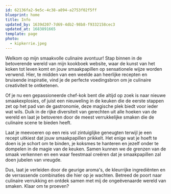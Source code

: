 ```yaml
---
id: 62136fa2-9e5c-4c38-a894-a2753f02f5ff
blueprint: home
title: Info
updated_by: 1639d207-7d69-4db2-98b8-f9332158cec3
updated_at: 1683891665
template: page
photo:
  - kipkerrie.jpeg
---
```

Welkom op mijn smaakvolle culinaire avontuur! Stap binnen in de betoverende wereld van mijn kookboek website, waar de kunst van het koken tot leven komt en jouw smaakpapillen op sensationele wijze worden verwend. Hier, te midden van een weelde aan heerlijke recepten en bruisende inspiratie, vind je de perfecte voedingsbron om je culinaire creativiteit te ontketenen.

Of je nu een gepassioneerde chef-kok bent die altijd op zoek is naar nieuwe smaakexplosies, of juist een nieuweling in de keuken die de eerste stappen zet op het pad van de gastronomie, deze magische plek biedt voor ieder wat wils. Duik in de rijke diversiteit van gerechten uit alle hoeken van de wereld en laat je betoveren door de meest verrukkelijke smaken die de culinaire scene te bieden heeft.

Laat je meevoeren op een reis vol zintuiglijke geneugten terwijl je een recept uitkiest dat jouw smaakpapillen prikkelt. Het enige wat je hoeft te doen is je schort om te binden, je koksmes te hanteren en jezelf onder te dompelen in de magie van de keuken. Samen kunnen we de grenzen van de smaak verkennen en een waar feestmaal creëren dat je smaakpapillen zal doen jubelen van vreugde.

Dus, laat je verleiden door de geurige aroma's, de kleurrijke ingrediënten en de verrassende combinaties die hier op je wachten. Betreed de poort naar culinaire verrukking en ontdek samen met mij de ongeëvenaarde wereld van smaken. Klaar om te proeven?